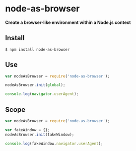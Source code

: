 # node-as-browser

**Create a browser-like environment within a Node.js context**

## Install
```
$ npm install node-as-browser
```

## Use
```js
var nodeAsBrowser = require('node-as-browser');

nodeAsBrowser.init(global);

console.log(navigator.userAgent);
```

## Scope
```js
var nodeAsBrowser = require('node-as-browser');

var fakeWindow = {};
nodeAsBrowser.init(fakeWindow);

console.log(fakeWindow.navigator.userAgent);
```
